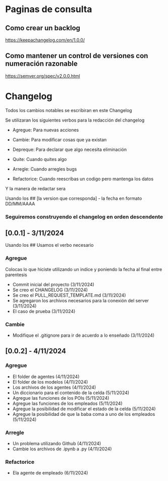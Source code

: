 # Paginas de consulta
## Como crear un backlog
https://keepachangelog.com/en/1.0.0/

## Como mantener un control de versiones con numeración razonable
https://semver.org/spec/v2.0.0.html

# Changelog

Todos los cambios notables se escribiran en este Changelog

Se utilizaran los siguientes verbos para la redacción del changelog

* Agregue: Para nuevas acciones

* Cambie: Para modificar cosas que ya existan

* Depreque: Para declarar que algo necesita eliminación

* Quite: Cuando quites algo

* Arregle: Cuando arregles bugs

* Refactorice: Cuando reescribas un codigo pero mantenga los datos

Y la manera de redactar sera

Usando los ## [la version que corresponda] - la fecha en formato DD/MM/AAAA

### Seguiremos construyendo el changelog en orden descendente

## [0.0.1] - 3/11/2024
Usando los ## Usamos el verbo necesario
### Agregue
Colocas lo que hiciste utilizando un indice y poniendo la fecha al final entre parentesis
- Commit inicial del proyecto (3/11/2024)
- Se creo el CHANGELOG (3/11/2024)
- Se creo el PULL_REQUEST_TEMPLATE.md (3/11/2024)
- Se agregaron los archivos necesarios para la conexión del server (3/11/2024)
- El caso de prueba (3/11/2024) 

### Cambie  
- Modifique el .gitignore para ir de acuerdo a lo enseñado (3/11/2024)

## [0.0.2] - 4/11/2024
### Agregue
- El folder de agentes (4/11/2024)
- El folder de los modelos (4/11/2024)
- Los archivos de los agentes (4/11/2024)
- Un diccionario para el contenido de la celda (5/11/2024)
- Agregue las funciones de los POIs (5/11/2024)
- Agregue las funciones de los empleados (5/11/2024)
- Agregue la posibilidad de modificar el estado de la celda (5/11/2024)
- Agregue la posibilidad de que la baba coma a uno de los empleados (5/11/2024)
### Arregle
- Un problema utilizando Github (4/11/2024)
- Cambie los archivos de .ipynb a .py (4/11/2024)
### Refactorice
- Ela agente de empleado (6/11/2024)